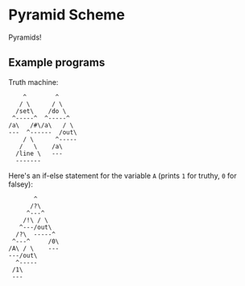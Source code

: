 # Pyramid Scheme

Pyramids!

## Example programs

Truth machine:

        ^        ^
       / \      / \
      /set\    /do \
     ^-----^  ^-----^
    /a\   /#\/a\   / \
    ---  ^------  /out\
        / \      ^-----
       /   \    /a\
      /line \   ---
      -------

Here's an if-else statement for the variable `A` (prints `1` for truthy, `0` for falsey):

           ^
          /?\
         ^---^
        /!\ / \
       ^---/out\
      /?\  -----^
     ^---^     /0\
    /A\ / \    ---
    ---/out\
      ^-----
     /1\
     ---